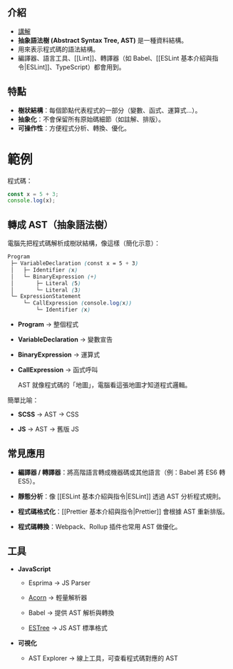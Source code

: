 ## 介紹

-  [講解](https://www.youtube.com/watch?v=meKcyr-oW9Y)
- **抽象語法樹 (Abstract Syntax Tree, AST)** 是一種資料結構。
- 用來表示程式碼的語法結構。
- 編譯器、語言工具、[[Lint]]、轉譯器（如 Babel、[[ESLint 基本介紹與指令|ESLint]]、TypeScript）都會用到。

## 特點
- **樹狀結構**：每個節點代表程式的一部分（變數、函式、運算式…）。
- **抽象化**：不會保留所有原始碼細節（如註解、排版）。
- **可操作性**：方便程式分析、轉換、優化。

# 範例

程式碼：

```js
const x = 5 + 3;
console.log(x);
```

## 轉成 AST（抽象語法樹）

電腦先把程式碼解析成樹狀結構，像這樣（簡化示意）：

```scss
Program
 ├─ VariableDeclaration (const x = 5 + 3)
 │   ├─ Identifier (x)
 │   └─ BinaryExpression (+)
 │       ├─ Literal (5)
 │       └─ Literal (3)
 └─ ExpressionStatement
     └─ CallExpression (console.log(x))
         └─ Identifier (x)
```

- **Program** → 整個程式
    
- **VariableDeclaration** → 變數宣告
    
- **BinaryExpression** → 運算式
    
- **CallExpression** → 函式呼叫

  AST 就像程式碼的「地圖」，電腦看這張地圖才知道程式邏輯。

簡單比喻：

- **SCSS** → AST → CSS
    
- **JS** → AST → 舊版 JS

## 常見應用

- **編譯器 / 轉譯器**：將高階語言轉成機器碼或其他語言（例：Babel 將 ES6 轉 ES5）。
    
- **靜態分析**：像 [[ESLint 基本介紹與指令|ESLint]] 透過 AST 分析程式規則。
    
- **程式碼格式化**：[[Prettier 基本介紹與指令|Prettier]] 會根據 AST 重新排版。
    
- **程式碼轉換**：Webpack、Rollup 插件也常用 AST 做優化。
    

## 工具

- **JavaScript**
    
    - Esprima → JS Parser
        
    - [Acorn](https://github.com/acornjs/acorn) → 輕量解析器
        
    - Babel → 提供 AST 解析與轉換
        
    - [ESTree](https://github.com/estree/estree) → JS AST 標準格式
        
- **可視化**
    
    - AST Explorer → 線上工具，可查看程式碼對應的 AST